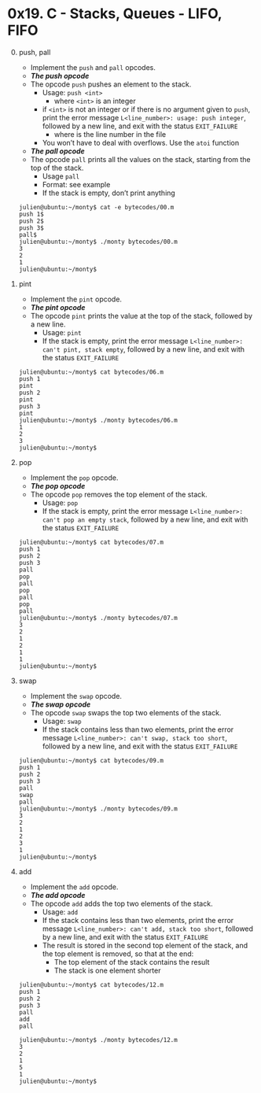 # 0x19. C - Stacks, Queues - LIFO, FIFO

0. push, pall
	- Implement the `push` and `pall` opcodes.
	- ___The push opcode___
	- The opcode `push` pushes an element to the stack.
		- Usage: `push <int>`
			- where `<int>` is an integer
		- if `<int>` is not an integer or if there is no argument given to `push`, print the error message `L<line_number>: usage: push integer`, followed by a new line, and exit with the status `EXIT_FAILURE`
			- where is the line number in the file
		- You won’t have to deal with overflows. Use the `atoi` function
	- ___The pall opcode___
	- The opcode `pall` prints all the values on the stack, starting from the top of the stack. 
		- Usage `pall`
		- Format: see example
		- If the stack is empty, don’t print anything
	```
	julien@ubuntu:~/monty$ cat -e bytecodes/00.m
	push 1$
	push 2$
	push 3$
	pall$
	julien@ubuntu:~/monty$ ./monty bytecodes/00.m
	3
	2
	1
	julien@ubuntu:~/monty$
	```

1. pint
	- Implement the `pint` opcode.
	- ___The pint opcode___
	- The opcode `pint` prints the value at the top of the stack, followed by a new line.	
		- Usage: `pint`
		- If the stack is empty, print the error message `L<line_number>: can't pint, stack empty`, followed by a new line, and exit with the status `EXIT_FAILURE`
	```
	julien@ubuntu:~/monty$ cat bytecodes/06.m 
	push 1
	pint
	push 2
	pint
	push 3
	pint
	julien@ubuntu:~/monty$ ./monty bytecodes/06.m 
	1
	2
	3
	julien@ubuntu:~/monty$ 
	```

2. pop
	- Implement the `pop` opcode.
	- ___The pop opcode___
	- The opcode `pop` removes the top element of the stack.
		- Usage: `pop`
		- If the stack is empty, print the error message `L<line_number>: can't pop an empty stack`, followed by a new line, and exit with the status `EXIT_FAILURE`
	```
	julien@ubuntu:~/monty$ cat bytecodes/07.m 
	push 1
	push 2
	push 3
	pall
	pop
	pall
	pop
	pall
	pop
	pall
	julien@ubuntu:~/monty$ ./monty bytecodes/07.m 
	3
	2
	1
	2
	1
	1
	julien@ubuntu:~/monty$ 
	```

3. swap
	- Implement the `swap` opcode.
	- ___The swap opcode___
	- The opcode `swap` swaps the top two elements of the stack.
		- Usage: `swap`
		- If the stack contains less than two elements, print the error message `L<line_number>: can't swap, stack too short`, followed by a new line, and exit with the status `EXIT_FAILURE`
	```
	julien@ubuntu:~/monty$ cat bytecodes/09.m 
	push 1
	push 2
	push 3
	pall
	swap
	pall
	julien@ubuntu:~/monty$ ./monty bytecodes/09.m 
	3
	2
	1
	2
	3
	1
	julien@ubuntu:~/monty$ 
	```

4. add
	- Implement the `add` opcode.
	- ___The add opcode___
	- The opcode `add` adds the top two elements of the stack.
		- Usage: `add`
		- If the stack contains less than two elements, print the error message `L<line_number>: can't add, stack too short`, followed by a new line, and exit with the status `EXIT_FAILURE`
		- The result is stored in the second top element of the stack, and the top element is removed, so that at the end:
			- The top element of the stack contains the result
			- The stack is one element shorter
	```
	julien@ubuntu:~/monty$ cat bytecodes/12.m 
	push 1
	push 2
	push 3
	pall
	add
	pall

	julien@ubuntu:~/monty$ ./monty bytecodes/12.m 
	3
	2
	1
	5
	1
	julien@ubuntu:~/monty$
	```
